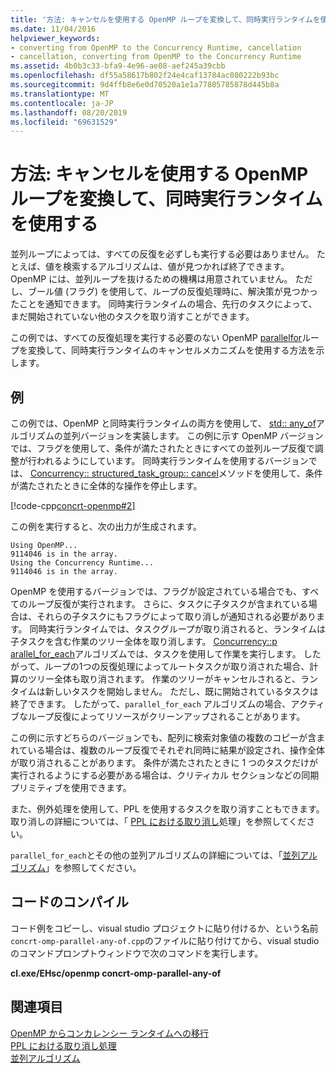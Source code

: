 ```yaml
---
title: '方法: キャンセルを使用する OpenMP ループを変換して、同時実行ランタイムを使用する'
ms.date: 11/04/2016
helpviewer_keywords:
- converting from OpenMP to the Concurrency Runtime, cancellation
- cancellation, converting from OpenMP to the Concurrency Runtime
ms.assetid: 4b0b3c33-bfa9-4e96-ae08-aef245a39cbb
ms.openlocfilehash: df55a58617b802f24e4caf13784ac080222b93bc
ms.sourcegitcommit: 9d4ffb8e6e0d70520a1e1a77805785878d445b8a
ms.translationtype: MT
ms.contentlocale: ja-JP
ms.lasthandoff: 08/20/2019
ms.locfileid: "69631529"
---
```

# <a name="how-to-convert-an-openmp-loop-that-uses-cancellation-to-use-the-concurrency-runtime"></a>方法: キャンセルを使用する OpenMP ループを変換して、同時実行ランタイムを使用する

並列ループによっては、すべての反復を必ずしも実行する必要はありません。 たとえば、値を検索するアルゴリズムは、値が見つかれば終了できます。 OpenMP には、並列ループを抜けるための機構は用意されていません。 ただし、ブール値 (フラグ) を使用して、ループの反復処理時に、解決策が見つかったことを通知できます。 同時実行ランタイムの場合、先行のタスクによって、まだ開始されていない他のタスクを取り消すことができます。

この例では、すべての反復処理を実行する必要のない OpenMP [parallel](../../parallel/concrt/how-to-use-parallel-invoke-to-write-a-parallel-sort-routine.md#parallel)[for](../../parallel/openmp/reference/for-openmp.md)ループを変換して、同時実行ランタイムのキャンセルメカニズムを使用する方法を示します。

## <a name="example"></a>例

この例では、OpenMP と同時実行ランタイムの両方を使用して、 [std:: any_of](../../standard-library/algorithm-functions.md#any_of)アルゴリズムの並列バージョンを実装します。 この例に示す OpenMP バージョンでは、フラグを使用して、条件が満たされたときにすべての並列ループ反復で調整が行われるようにしています。 同時実行ランタイムを使用するバージョンでは、 [Concurrency:: structured_task_group:: cancel](reference/structured-task-group-class.md#cancel)メソッドを使用して、条件が満たされたときに全体的な操作を停止します。

[!code-cpp[concrt-openmp#2](../../parallel/concrt/codesnippet/cpp/convert-an-openmp-loop-that-uses-cancellation_1.cpp)]

この例を実行すると、次の出力が生成されます。

```Output
Using OpenMP...
9114046 is in the array.
Using the Concurrency Runtime...
9114046 is in the array.
```

OpenMP を使用するバージョンでは、フラグが設定されている場合でも、すべてのループ反復が実行されます。 さらに、タスクに子タスクが含まれている場合は、それらの子タスクにもフラグによって取り消しが通知される必要があります。 同時実行ランタイムでは、タスクグループが取り消されると、ランタイムは子タスクを含む作業のツリー全体を取り消します。 [Concurrency::p arallel_for_each](reference/concurrency-namespace-functions.md#parallel_for_each)アルゴリズムでは、タスクを使用して作業を実行します。 したがって、ループの1つの反復処理によってルートタスクが取り消された場合、計算のツリー全体も取り消されます。 作業のツリーがキャンセルされると、ランタイムは新しいタスクを開始しません。 ただし、既に開始されているタスクは終了できます。 したがって、`parallel_for_each` アルゴリズムの場合、アクティブなループ反復によってリソースがクリーンアップされることがあります。

この例に示すどちらのバージョンでも、配列に検索対象値の複数のコピーが含まれている場合は、複数のループ反復でそれぞれ同時に結果が設定され、操作全体が取り消されることがあります。 条件が満たされたときに 1 つのタスクだけが実行されるようにする必要がある場合は、クリティカル セクションなどの同期プリミティブを使用できます。

また、例外処理を使用して、PPL を使用するタスクを取り消すこともできます。 取り消しの詳細については、「 [PPL における取り消し](cancellation-in-the-ppl.md)処理」を参照してください。

`parallel_for_each`とその他の並列アルゴリズムの詳細については、「[並列アルゴリズム](../../parallel/concrt/parallel-algorithms.md)」を参照してください。

## <a name="compiling-the-code"></a>コードのコンパイル

コード例をコピーし、visual studio プロジェクトに貼り付けるか、という名前`concrt-omp-parallel-any-of.cpp`のファイルに貼り付けてから、visual studio のコマンドプロンプトウィンドウで次のコマンドを実行します。

**cl.exe/EHsc/openmp concrt-omp-parallel-any-of**

## <a name="see-also"></a>関連項目

[OpenMP からコンカレンシー ランタイムへの移行](../../parallel/concrt/migrating-from-openmp-to-the-concurrency-runtime.md)<br/>
[PPL における取り消し処理](cancellation-in-the-ppl.md)<br/>
[並列アルゴリズム](../../parallel/concrt/parallel-algorithms.md)
